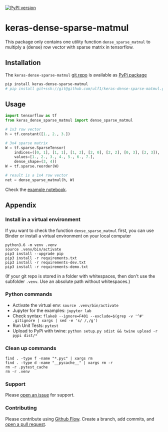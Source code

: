 [![PyPI version](https://badge.fury.io/py/keras-dense-sparse-matmul.svg)](https://badge.fury.io/py/keras-dense-sparse-matmul)

# keras-dense-sparse-matmul
This package only contains one utility function `dense_sparse_matmul` to multiply a (dense) row vector with sparse matrix in tensorflow.


## Installation
The `keras-dense-sparse-matmul` [git repo](http://github.com/ulf1/keras-dense-sparse-matmul) is available as [PyPi package](https://pypi.org/project/keras-dense-sparse-matmul)

```sh
pip install keras-dense-sparse-matmul
# pip install git+ssh://git@github.com/ulf1/keras-dense-sparse-matmul.git
```

## Usage

```py
import tensorflow as tf
from keras_dense_sparse_matmul import dense_sparse_matmul

# 1x3 row vector
h = tf.constant([1., 2., 3.])

# 3x4 sparse matrix
W = tf.sparse.SparseTensor(
    indices=([0, 1], [1, 1], [1, 2], [2, 0], [2, 2], [0, 3], [2, 3]),
    values=[1., 2., 3., 4., 5., 6., 7.],
    dense_shape=(3, 4))
W = tf.sparse.reorder(W)

# result is a 1x4 row vector
net = dense_sparse_matmul(h, W)
```

Check the [example notebook](http://github.com/ulf1/keras-dense-sparse-matmul/examples/example.ipynb).


## Appendix

### Install in a virtual environment
If you want to check the function `dense_sparse_matmul` first, 
you can use Binder or install a virtual environment on your local computer

```
python3.6 -m venv .venv
source .venv/bin/activate
pip3 install --upgrade pip
pip3 install -r requirements.txt
pip3 install -r requirements-dev.txt
pip3 install -r requirements-demo.txt
```

(If your git repo is stored in a folder with whitespaces, then don't use the subfolder `.venv`. Use an absolute path without whitespaces.)

### Python commands
* Activate the virtual env: `source .venv/bin/activate`
* Jupyter for the examples: `jupyter lab`
* Check syntax: `flake8 --ignore=F401 --exclude=$(grep -v '^#' .gitignore | xargs | sed -e 's/ /,/g')`
* Run Unit Tests: `pytest`
* Upload to PyPi with twine: `python setup.py sdist && twine upload -r pypi dist/*`

### Clean up commands

```
find . -type f -name "*.pyc" | xargs rm
find . -type d -name "__pycache__" | xargs rm -r
rm -r .pytest_cache
rm -r .venv
```

### Support
Please [open an issue](https://github.com/ulf1/keras-dense-sparse-matmul/issues/new) for support.


### Contributing
Please contribute using [Github Flow](https://guides.github.com/introduction/flow/). Create a branch, add commits, and [open a pull request](https://github.com/ulf1/keras-dense-sparse-matmul/compare/).

